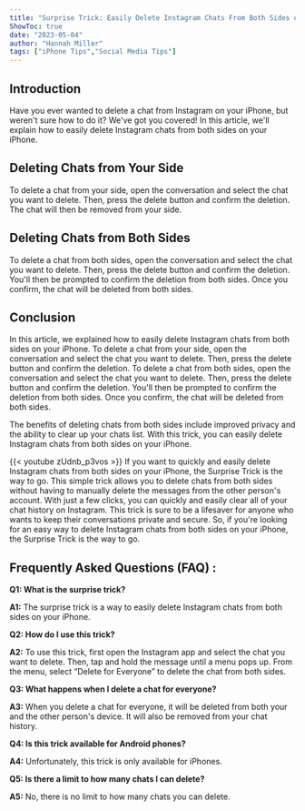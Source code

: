 ```yaml
---
title: "Surprise Trick: Easily Delete Instagram Chats From Both Sides on Your iPhone!"
ShowToc: true 
date: "2023-05-04"
author: "Hannah Miller" 
tags: ["iPhone Tips","Social Media Tips"]
---
```

## Introduction

Have you ever wanted to delete a chat from Instagram on your iPhone, but weren't sure how to do it? We've got you covered! In this article, we'll explain how to easily delete Instagram chats from both sides on your iPhone. 

## Deleting Chats from Your Side

To delete a chat from your side, open the conversation and select the chat you want to delete. Then, press the delete button and confirm the deletion. The chat will then be removed from your side. 

## Deleting Chats from Both Sides

To delete a chat from both sides, open the conversation and select the chat you want to delete. Then, press the delete button and confirm the deletion. You'll then be prompted to confirm the deletion from both sides. Once you confirm, the chat will be deleted from both sides. 

## Conclusion

In this article, we explained how to easily delete Instagram chats from both sides on your iPhone. To delete a chat from your side, open the conversation and select the chat you want to delete. Then, press the delete button and confirm the deletion. To delete a chat from both sides, open the conversation and select the chat you want to delete. Then, press the delete button and confirm the deletion. You'll then be prompted to confirm the deletion from both sides. Once you confirm, the chat will be deleted from both sides. 

The benefits of deleting chats from both sides include improved privacy and the ability to clear up your chats list. With this trick, you can easily delete Instagram chats from both sides on your iPhone.

{{< youtube zUdnb_p3vos >}} 
If you want to quickly and easily delete Instagram chats from both sides on your iPhone, the Surprise Trick is the way to go. This simple trick allows you to delete chats from both sides without having to manually delete the messages from the other person's account. With just a few clicks, you can quickly and easily clear all of your chat history on Instagram. This trick is sure to be a lifesaver for anyone who wants to keep their conversations private and secure. So, if you're looking for an easy way to delete Instagram chats from both sides on your iPhone, the Surprise Trick is the way to go.

## Frequently Asked Questions (FAQ) :
**Q1: What is the surprise trick?**

**A1:** The surprise trick is a way to easily delete Instagram chats from both sides on your iPhone.

**Q2: How do I use this trick?**

**A2:** To use this trick, first open the Instagram app and select the chat you want to delete. Then, tap and hold the message until a menu pops up. From the menu, select “Delete for Everyone” to delete the chat from both sides.

**Q3: What happens when I delete a chat for everyone?**

**A3:** When you delete a chat for everyone, it will be deleted from both your and the other person's device. It will also be removed from your chat history.

**Q4: Is this trick available for Android phones?**

**A4:** Unfortunately, this trick is only available for iPhones.

**Q5: Is there a limit to how many chats I can delete?**

**A5:** No, there is no limit to how many chats you can delete.


